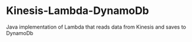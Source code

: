 # Kinesis-Lambda-DynamoDb
Java implementation of Lambda that reads data from Kinesis and saves to DynamoDb
